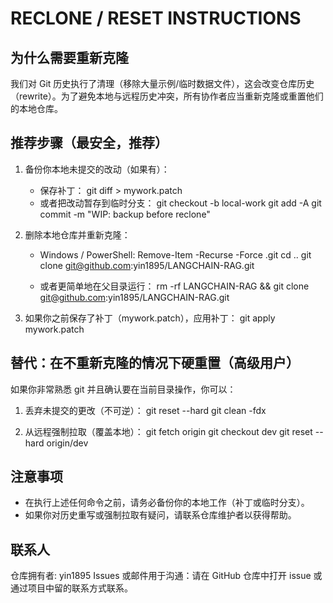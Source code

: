 RECLONE / RESET INSTRUCTIONS
===========================

为什么需要重新克隆
------------------
我们对 Git 历史执行了清理（移除大量示例/临时数据文件），这会改变仓库历史（rewrite）。为了避免本地与远程历史冲突，所有协作者应当重新克隆或重置他们的本地仓库。

推荐步骤（最安全，推荐）
--------------------------
1. 备份你本地未提交的改动（如果有）：
   - 保存补丁：
     git diff > mywork.patch
   - 或者把改动暂存到临时分支：
     git checkout -b local-work
     git add -A
     git commit -m "WIP: backup before reclone"

2. 删除本地仓库并重新克隆：
   - Windows / PowerShell:
     Remove-Item -Recurse -Force .git
     cd ..
     git clone git@github.com:yin1895/LANGCHAIN-RAG.git

   - 或者更简单地在父目录运行：
     rm -rf LANGCHAIN-RAG && git clone git@github.com:yin1895/LANGCHAIN-RAG.git

3. 如果你之前保存了补丁（mywork.patch），应用补丁：
   git apply mywork.patch

替代：在不重新克隆的情况下硬重置（高级用户）
------------------------------------------------
如果你非常熟悉 git 并且确认要在当前目录操作，你可以：

1. 丢弃未提交的更改（不可逆）：
   git reset --hard
   git clean -fdx

2. 从远程强制拉取（覆盖本地）：
   git fetch origin
   git checkout dev
   git reset --hard origin/dev

注意事项
--------
- 在执行上述任何命令之前，请务必备份你的本地工作（补丁或临时分支）。
- 如果你对历史重写或强制拉取有疑问，请联系仓库维护者以获得帮助。

联系人
------
仓库拥有者: yin1895
Issues 或邮件用于沟通：请在 GitHub 仓库中打开 issue 或通过项目中留的联系方式联系。
